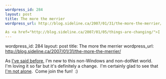 ```yaml
--- 
wordpress_id: 284
layout: post
title: The more the merrier
wordpress_url: http://blog.sideline.ca/2007/01/31/the-more-the-merrier/

As <a href="http://blog.sideline.ca/2007/01/05/things-are-changing/">I've said before</a>, I'm new to this non-Windows and non-dotNet world.  I'm loving it so far but it's definitely a change.  I'm certainly glad to see that <a href="http://www.softiesonrails.com/2007/1/31/introducing-the-softies-on-rails-forum">I'm not alone</a>.  Come join the fun!  :)
--- 
```

wordpress_id: 284
layout: post
title: The more the merrier
wordpress_url: http://blog.sideline.ca/2007/01/31/the-more-the-merrier/

As <a href="http://blog.sideline.ca/2007/01/05/things-are-changing/">I've said before</a>, I'm new to this non-Windows and non-dotNet world.  I'm loving it so far but it's definitely a change.  I'm certainly glad to see that <a href="http://www.softiesonrails.com/2007/1/31/introducing-the-softies-on-rails-forum">I'm not alone</a>.  Come join the fun!  :)
